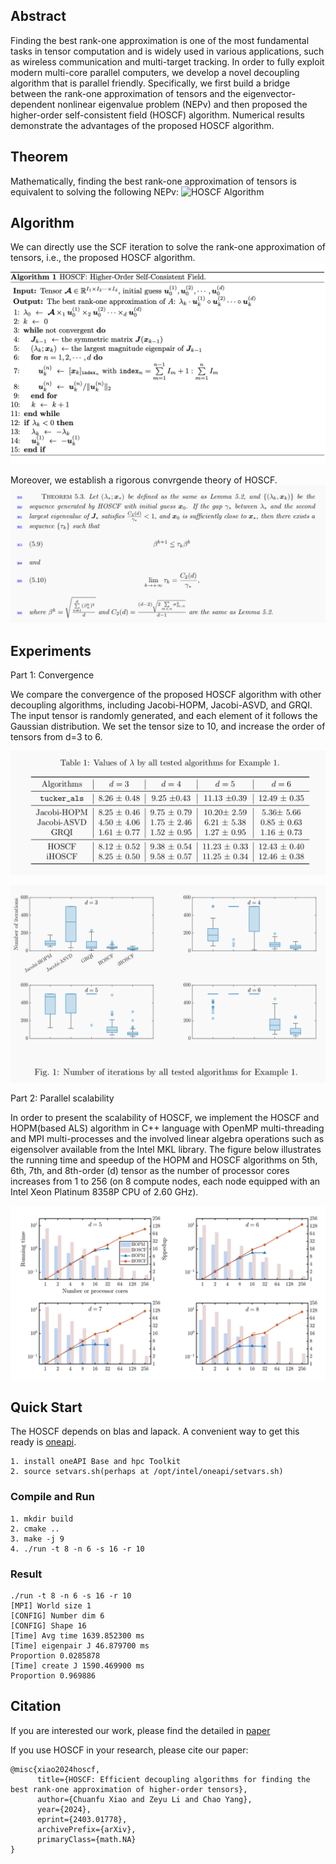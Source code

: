 ## Abstract
Finding the best rank-one approximation is one of the most fundamental tasks in tensor computation and is widely used in various applications, such as wireless communication and multi-target tracking. In order to fully exploit modern multi-core parallel computers, we develop a novel decoupling algorithm that is parallel friendly. Specifically, we first build a bridge between the rank-one approximation of tensors and the eigenvector-dependent nonlinear eigenvalue problem (NEPv) and then proposed the higher-order self-consistent field (HOSCF) algorithm. Numerical results demonstrate the advantages of the proposed HOSCF algorithm.

## Theorem
Mathematically, finding the best rank-one approximation of tensors is equivalent to solving the following NEPv:
![HOSCF Algorithm](/img/th1.png)

## Algorithm
We can directly use the SCF iteration to solve the rank-one approximation of tensors, i.e., the proposed HOSCF algorithm.
![HOSCF Algorithm](/img/algorithm.png)

Moreover, we establish a rigorous convrgende theory of HOSCF.
![HOSCF Algorithm](/img/thm2.png)

## Experiments
Part 1: Convergence

We compare the convergence of the proposed HOSCF algorithm with other decoupling algorithms, including Jacobi-HOPM, Jacobi-ASVD, and GRQI. The input tensor is randomly generated, and each element of it follows the Gaussian distribution. We set the tensor size to 10, and increase the order of tensors from d=3 to 6.

![HOSCF Algorithm](/img/convergence1.png)

![HOSCF Algorithm](/img/convergence2.png)


Part 2: Parallel scalability

In order to present the scalability of HOSCF, we implement the HOSCF and HOPM(based ALS) algorithm in C++ language with OpenMP multi-threading and MPI multi-processes and the involved linear algebra operations such as eigensolver available from the Intel MKL library. The figure below illustrates the running time and speedup of the HOPM and HOSCF algorithms on 5th, 6th, 7th, and 8th-order (d) tensor as the number of processor cores increases from 1 to 256 (on 8 compute nodes, each node equipped with an Intel Xeon Platinum 8358P CPU of 2.60 GHz).

![Figure](/img/scalability.png)


## Quick Start
The HOSCF depends on blas and lapack. A convenient way to get this ready is [oneapi](https://www.intel.com/content/www/us/en/developer/tools/oneapi/base-toolkit-download.html).

```
1. install oneAPI Base and hpc Toolkit
2. source setvars.sh(perhaps at /opt/intel/oneapi/setvars.sh)
```


### Compile and Run
```
1. mkdir build
2. cmake ..
3. make -j 9
4. ./run -t 8 -n 6 -s 16 -r 10
```

### Result
```
./run -t 8 -n 6 -s 16 -r 10
[MPI] World size 1
[CONFIG] Number dim 6
[CONFIG] Shape 16
[Time] Avg time 1639.852300 ms
[Time] eigenpair J 46.879700 ms
Proportion 0.0285878
[Time] create J 1590.469900 ms
Proportion 0.969886
```

## Citation
If you are interested our work, please find the detailed in [paper](https://arxiv.org/abs/2403.01778)

If you use HOSCF in your research, please cite our paper:
```
@misc{xiao2024hoscf,
      title={HOSCF: Efficient decoupling algorithms for finding the best rank-one approximation of higher-order tensors}, 
      author={Chuanfu Xiao and Zeyu Li and Chao Yang},
      year={2024},
      eprint={2403.01778},
      archivePrefix={arXiv},
      primaryClass={math.NA}
}
```

